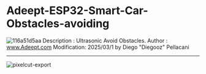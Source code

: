 # Adeept-ESP32-Smart-Car-Obstacles-avoiding
![116a51d5aa](https://github.com/user-attachments/assets/e568278c-5009-44a2-8bb6-e995382944f0)
  Description : Ultrasonic Avoid Obstacles.
  Author      : www.Adeept.com
  Modification: 2025/03/1 by Diego "Diegooz" Pellacani
**********************************************************************
![pixelcut-export](https://github.com/user-attachments/assets/78193b2e-9613-4641-b8ac-a39f61fc348b)
